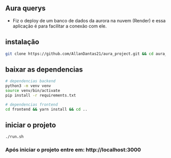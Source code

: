 ## Aura querys
 - Fiz o deploy de um banco de dados da aurora na nuvem (Render)
   e essa aplicação é para facilitar a conexão com ele.

## instalação
```bash
git clone https://github.com/AllanDantas21/aura_project.git && cd aura_project && chmod 777 ./run.sh
```
## baixar as dependencias
```sh
# dependencias backend
python3 -m venv venv
source venv/bin/activate
pip install -r requirements.txt

# dependencias frontend
cd frontend && yarn install && cd ..
```
## iniciar o projeto
```bash
./run.sh
```

### Após iniciar o projeto entre em: http://localhost:3000